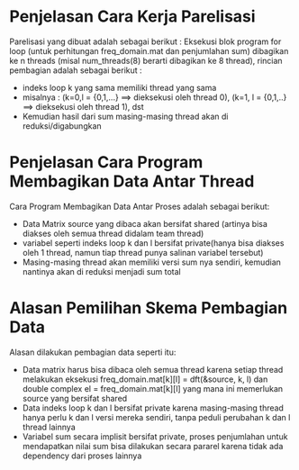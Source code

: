 # Penjelasan Cara Kerja Parelisasi
Parelisasi yang dibuat adalah sebagai berikut :
Eksekusi blok program for loop (untuk perhitungan freq_domain.mat dan penjumlahan sum) 
dibagikan ke n threads (misal num_threads(8) berarti dibagikan ke 8 thread), rincian pembagian adalah sebagai berikut : 
- indeks loop k yang sama memiliki thread yang sama 
- misalnya : (k=0,l = {0,1,...} ==> dieksekusi oleh thread 0), (k=1, l = {0,1,..} ==> dieksekusi oleh thread 1), dst
- Kemudian hasil dari sum masing-masing thread akan di reduksi/digabungkan

# Penjelasan Cara Program Membagikan Data Antar Thread
Cara Program Membagikan Data Antar Proses adalah sebagai berikut:
- Data Matrix source yang dibaca akan bersifat shared (artinya bisa diakses oleh semua thread didalam team thread)
- variabel seperti indeks loop k dan l bersifat private(hanya bisa diakses oleh 1 thread, namun tiap thread punya salinan variabel tersebut)
- Masing-masing thread akan memiliki versi sum nya sendiri, kemudian nantinya akan di reduksi menjadi sum total

# Alasan Pemilihan Skema Pembagian Data
Alasan dilakukan pembagian data seperti itu:
- Data matrix harus bisa dibaca oleh semua thread karena setiap thread melakukan eksekusi freq_domain.mat[k][l] = dft(&source, k, l) dan double complex el = freq_domain.mat[k][l] 
  yang mana ini memerlukan source yang bersifat shared
- Data indeks loop k dan l bersifat private karena masing-masing thread hanya perlu k dan l versi mereka sendiri, tanpa peduli perubahan k dan l thread lainnya
- Variabel sum secara implisit bersifat private, proses penjumlahan untuk mendapatkan nilai sum bisa dilakukan secara pararel karena tidak ada dependency dari proses lainnya
